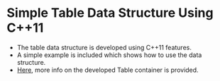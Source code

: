 # Simple Table Data Structure Using C++11

* The table data structure is developed using C++11 features.
* A simple example is included which shows how to use the data structure.
* [Here](https://medium.com/@ebrahim.bararian/a-simple-table-data-structure-using-c-11-features-42c023deb152), more info on the developed Table container is provided.
